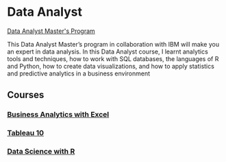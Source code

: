 # Data Analyst
[Data Analyst Master's Program](https://www.simplilearn.com/data-analyst-masters-certification-training-course)

This Data Analyst Master’s program in collaboration with IBM will make you an expert in data analysis. In this Data Analyst course, I learnt analytics tools and techniques, how to work with SQL databases, the languages of R and Python, how to create data visualizations, and how to apply statistics and predictive analytics in a business environment

## Courses

### [Business Analytics with Excel](01-BusinessAnalyticsWithExcel)

### [Tableau 10](02-Tableau10)

### [Data Science with R](03-DataScienceWithR)
